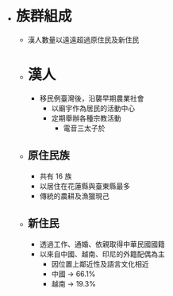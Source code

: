 - # 族群組成
	- 漢人數量以遠遠超過原住民及新住民
	- # 漢人
		- 移民例臺灣後，沿襲早期農業社會
			- 以廟宇作為居民的活動中心
			- 定期舉辦各種宗教活動
				- 電音三太子於
	- ## 原住民族
		- 共有 16  族
		- 以居住在花蓮縣與臺東縣最多
		- 傳統的農耕及漁獵現己
	- ## 新住民
		- 透過工作、通婚、依親取得中華民國國籍
		- 以來自中國、越南、印尼的外籍配偶為主
			- 因位置上鄰近性及語言文化相近
			- 中國 -> 66.1%
			- 越南 -> 19.3%
